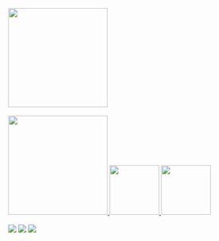  <div>
   <a href="https://github.com/clayton610">
   <img height="200em" src="https://github-readme-stats.vercel.app/api?username=clayton610&show_icons=true&theme=tokyolight&include_all_commits=true&count_private=true"/>
   <br>
   <br>
 
   <img height="200" width="200" src="https://cdn.jsdelivr.net/gh/devicons/devicon/icons/androidstudio/androidstudio-original-wordmark.svg" />
    <img height="100" width="100" src="https://cdn.jsdelivr.net/gh/devicons/devicon/icons/godot/godot-original-wordmark.svg" />
    <img height="100" width="100" src="https://cdn.jsdelivr.net/gh/devicons/devicon/icons/arduino/arduino-original-wordmark.svg" />
            
          
          
 <br>
  <br>
 
<div> 
 <a href="https://www.linkedin.com/in/clayton-maia-barbosa-44896b236" target="_blank"><img src="https://img.shields.io/badge/-LinkedIn-%230077B5?style=for-the-badge&logo=linkedin&logoColor=white" target="_blank"></a>
 <a href="https://discord.gg/apptUAwr"_blank"><img src="https://img.shields.io/badge/Discord-7289DA?style=for-the-badge&logo=discord&logoColor=white" target="_blank"></a> 
  <a href = "mailto:claytonmaia1994@gmail.com"><img src="https://img.shields.io/badge/-Gmail-%23333?style=for-the-badge&logo=gmail&logoColor=red" target="_blank"></a>
  
 

</div>
